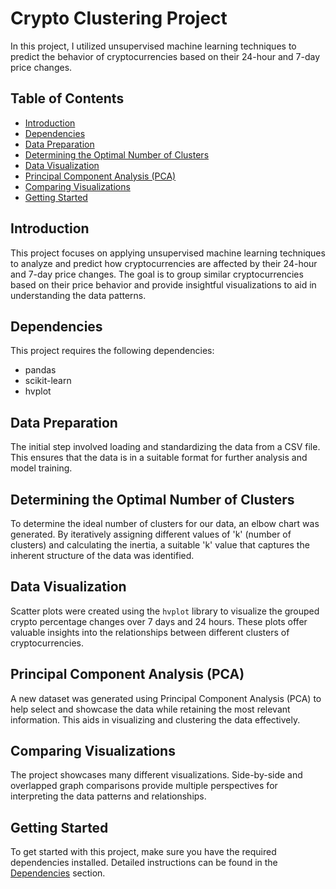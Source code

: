 # Crypto Clustering Project

In this project, I utilized unsupervised machine learning techniques to predict the behavior of cryptocurrencies based on their 24-hour and 7-day price changes.

## Table of Contents
- [Introduction](#introduction)
- [Dependencies](#dependencies)
- [Data Preparation](#data-preparation)
- [Determining the Optimal Number of Clusters](#determining-the-optimal-number-of-clusters)
- [Data Visualization](#data-visualization)
- [Principal Component Analysis (PCA)](#principal-component-analysis-pca)
- [Comparing Visualizations](#comparing-visualizations)
- [Getting Started](#getting-started)


## Introduction
This project focuses on applying unsupervised machine learning techniques to analyze and predict how cryptocurrencies are affected by their 24-hour and 7-day price changes. The goal is to group similar cryptocurrencies based on their price behavior and provide insightful visualizations to aid in understanding the data patterns.

## Dependencies
This project requires the following dependencies:
- pandas 
- scikit-learn 
- hvplot 

## Data Preparation
The initial step involved loading and standardizing the data from a CSV file. This ensures that the data is in a suitable format for further analysis and model training.

## Determining the Optimal Number of Clusters
To determine the ideal number of clusters for our data, an elbow chart was generated. By iteratively assigning different values of 'k' (number of clusters) and calculating the inertia, a suitable 'k' value that captures the inherent structure of the data was identified.

## Data Visualization
Scatter plots were created using the `hvplot` library to visualize the grouped crypto percentage changes over 7 days and 24 hours. These plots offer valuable insights into the relationships between different clusters of cryptocurrencies.

## Principal Component Analysis (PCA)
A new dataset was generated using Principal Component Analysis (PCA) to help select and showcase the data while retaining the most relevant information. This aids in visualizing and clustering the data effectively.

## Comparing Visualizations
The project showcases many different visualizations. Side-by-side and overlapped graph comparisons provide multiple perspectives for interpreting the data patterns and relationships.

## Getting Started
To get started with this project, make sure you have the required dependencies installed. Detailed instructions can be found in the [Dependencies](#dependencies) section.


